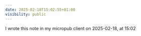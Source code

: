 ```yaml
---
date: 2025-02-18T15:02:55+01:00
visibility: public
---
```


I wrote this note in my micropub client on 2025-02-18, at 15:02